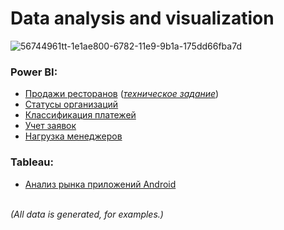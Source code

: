 # Data analysis and visualization

![56744961tt-1e1ae800-6782-11e9-9b1a-175dd66fba7d](https://user-images.githubusercontent.com/43387913/66768981-9a35f300-eebc-11e9-8239-d17f42b63eb8.png)

### Power BI:
 * [Продажи ресторанов](https://github.com/Alex110117/power_bi/blob/master/report/%D0%9F%D1%80%D0%BE%D0%B4%D0%B0%D0%B6%D0%B8%20%D1%80%D0%B5%D1%81%D1%82%D0%BE%D1%80%D0%B0%D0%BD%D0%BE%D0%B2.pdf) ([*техническое задание*](https://github.com/Alex110117/power_bi-tableau/blob/master/dataset/tz.md))
 * [Статусы организаций](https://github.com/Alex110117/power_bi-tableau/blob/master/report/%D0%A1%D1%82%D0%B0%D1%82%D1%83%D1%81%D1%8B%20%D0%BE%D1%80%D0%B3%D0%B0%D0%BD%D0%B8%D0%B7%D0%B0%D1%86%D0%B8%D0%B9_n.pdf)
 * [Классификация платежей](https://github.com/Alex110117/power_bi-tableau/blob/master/report/%D0%9A%D0%BB%D0%B0%D1%81%D1%81%D0%B8%D1%84%D0%B8%D0%BA%D0%B0%D1%86%D0%B8%D1%8F%20%D0%BF%D0%BB%D0%B0%D1%82%D0%B5%D0%B6%D0%B5%D0%B9_n.pdf)
 * [Учет заявок](https://github.com/Alex110117/power_bi-tableau/blob/master/report/%D0%A3%D1%87%D0%B5%D1%82%20%D0%B7%D0%B0%D1%8F%D0%B2%D0%BE%D0%BA_n.pdf)
 * [Нагрузка менеджеров](https://github.com/Alex110117/power_bi-tableau/blob/master/report/%D0%9D%D0%B0%D0%B3%D1%80%D1%83%D0%B7%D0%BA%D0%B0%20%D0%BC%D0%B5%D0%BD%D0%B5%D0%B4%D0%B6%D0%B5%D1%80%D0%BE%D0%B2_n.pdf)

### Tableau:
 * [Анализ рынка приложений Android](https://public.tableau.com/profile/aleksandr7340#!/vizhome/L6/AppAnalysis)
<br></br>

_(All data is generated, for examples.)_
